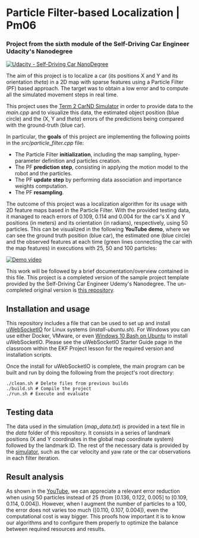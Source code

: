# **Particle Filter-based Localization | Pm06**
### Project from the sixth module of the Self-Driving Car Engineer Udacity's Nanodegree

[![Udacity - Self-Driving Car NanoDegree](https://s3.amazonaws.com/udacity-sdc/github/shield-carnd.svg)](http://www.udacity.com/drive)

The aim of this project is to localize a car (its positions X and Y and its orientation *theta*) in a 2D map with sparse features using a Particle Filter (PF) based approach. The target was to obtain a low error and to compute all the simulated movement steps in real time.


This project uses the [Term 2 CarND Simulator](https://github.com/udacity/self-driving-car-sim/releases) in order to provide data to the *main.cpp* and to visualize this data, the estimated object position (blue circle) and the (X, Y and *theta*) errors of the predictions being compared with the ground-truth (blue car). 


In particular, the **goals** of this project are implementing the following points in the *src/particle_filter.cpp* file:
- The Particle Filter **initialization**, including the map sampling, hyper-parameter definition and particles creation.
- The PF **prediction step**, consisting in applying the motion model to the robot and the particles.
- The PF **update step** by performing data association and importance weights computation.
- The PF **resampling**.


The outcome of this project was a localization algorithm for its usage with 2D feature maps based in the Particle Filter. With the provided testing data, it managed to reach errors of 0.109, 0.114 and 0.004 for the car's X and Y positions (in meters) and its orientation (in radians), respectively, using 50 particles. This can be visualized in the following **YouTube demo**, where we can see the ground truth position (blue car), the estimated one (blue circle) and the observed features at each time (green lines connecting the car with the map features) in executions with 25, 50 and 100 particles:

[![Demo video](pmg06.gif)](https://www.youtube.com/watch?v=TIojotfJl8k)


This work will be followed by a brief documentation/overview contained in this file. This project is a completed version of the sample project template provided by the Self-Driving Car Engineer Udemy's Nanodegree. The un-completed original version is [this repository](https://github.com/udacity/CarND-Kidnapped-Vehicle-Project).


## Installation and usage
This repository includes a file that can be used to set up and install [uWebSocketIO](https://github.com/uWebSockets/uWebSockets) for Linux systems (*install-ubuntu.sh*). For Windows you can use either Docker, VMware, or even [Windows 10 Bash on Ubuntu](https://www.howtogeek.com/249966/how-to-install-and-use-the-linux-bash-shell-on-windows-10/) to install uWebSocketIO. Please see the uWebSocketIO Starter Guide page in the classroom within the EKF Project lesson for the required version and installation scripts.

Once the install for uWebSocketIO is complete, the main program can be built and run by doing the following from the project's root directory:

```
./clean.sh # Delete files from previous builds
./build.sh # Compile the project
./run.sh # Execute and evaluate
```


## Testing data
The data used in the simulation (*map_data.txt*) is provided in a text file in the *data* folder of this repository. It consists in a series of landmark positions (X and Y coordinates in the global map coordinate system) followed by the landmark ID. The rest of the necessary data is provided by the [simulator](https://github.com/udacity/self-driving-car-sim/releases), such as the car velocity and yaw rate or the car observations in each filter iteration.


## Result analysis
As shown in the [YouTube](https://www.youtube.com/watch?v=TIojotfJl8k), we can appreciate a relevant error reduction when using 50 particles instead of 25 (from [0.136, 0.122, 0.005] to [0.109, 0.114, 0.004]). However, when I augment the number of particles to a 100, the error does not varies too much ([0.110, 0.107, 0.004]), even the computational cost is way bigger. This proofs how important it is to know our algorithms and to configure them properly to optimize the balance between required resources and results.
